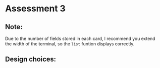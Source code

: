 # Assessment 3


## Note:
Due to the number of fields stored in each card, I recommend you extend the width of the terminal, so the `list` funtion displays correctly.


## Design choices:

